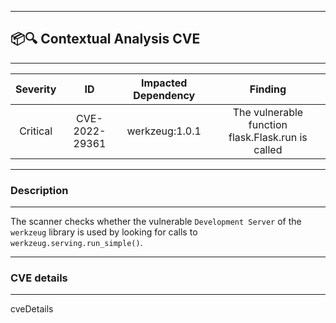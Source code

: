 

---
## 📦🔍 Contextual Analysis CVE

---
| Severity                | ID                  | Impacted Dependency                  | Finding                  |
| :---------------------: | :-----------------------------------: | :-----------------------------------: | :-----------------------------------: |
| Critical | CVE-2022-29361 | werkzeug:1.0.1 | The vulnerable function flask.Flask.run is called |

---
### Description

---

The scanner checks whether the vulnerable `Development Server` of the `werkzeug` library is used by looking for calls to `werkzeug.serving.run_simple()`.


---
### CVE details

---

cveDetails
